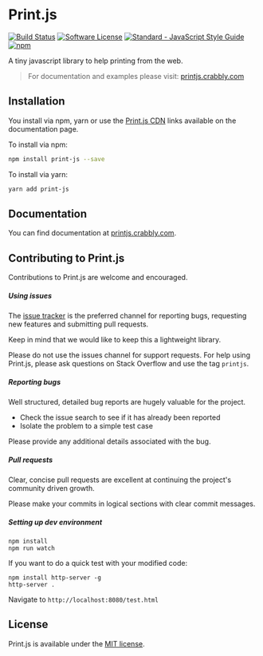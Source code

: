 # Print.js

[![Build Status](https://travis-ci.org/crabbly/Print.js.svg?branch=master)](https://travis-ci.org/crabbly/Print.js) [![Software License](https://img.shields.io/badge/license-MIT-brightgreen.svg?style=flat)](LICENSE) [![Standard - JavaScript Style Guide](https://img.shields.io/badge/code%20style-standard-brightgreen.svg)](http://standardjs.com/) [![npm](https://img.shields.io/npm/dm/localeval.svg)](https://www.npmjs.com/package/print-js)

A tiny javascript library to help printing from the web.

>For documentation and examples please visit: [printjs.crabbly.com](http://printjs.crabbly.com)


## Installation

You install via npm, yarn or use the [Print.js CDN](http://printjs.crabbly.com/#cdn) links available on the documentation page.

To install via npm:

```bash
npm install print-js --save
```

To install via yarn:

```bash
yarn add print-js
```

## Documentation

You can find documentation at [printjs.crabbly.com](http://printjs.crabbly.com/#documentation).


## Contributing to Print.js

Contributions to Print.js are welcome and encouraged.


##### Using issues

The [issue tracker](https://github.com/crabbly/Print.js/issues) is the preferred channel for reporting bugs, requesting new features and submitting pull requests.

Keep in mind that we would like to keep this a lightweight library.

Please do not use the issues channel for support requests. For help using Print.js, please ask questions on Stack Overflow and use the tag `printjs`.


##### Reporting bugs

Well structured, detailed bug reports are hugely valuable for the project.

 - Check the issue search to see if it has already been reported
 - Isolate the problem to a simple test case

Please provide any additional details associated with the bug.


##### Pull requests

Clear, concise pull requests are excellent at continuing the project's community driven growth.  

Please make your commits in logical sections with clear commit messages.  

##### Setting up dev environment

```
npm install
npm run watch
```

If you want to do a quick test with your modified code:

```
npm install http-server -g
http-server .
```

Navigate to `http://localhost:8080/test.html`


## License

Print.js is available under the [MIT license](https://github.com/crabbly/Print.js/blob/master/LICENSE).
